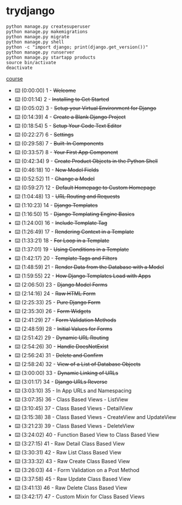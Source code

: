 # trydjango

```shell
python manage.py createsuperuser
python manage.py makemigrations
python manage.py migrate
python manage.py shell
python -c "import django; print(django.get_version())"
python manage.py runserver
python manage.py startapp products
source bin/activate
deactivate
```
[course](https://www.youtube.com/watch?v=F5mRW0jo-U4&list=PLWKjhJtqVAbnqBxcdjVGgT3uVR10bzTEB&index=6)

* ⌨️ (0:00:00) 1 - ~~Welcome~~
* ⌨️ (0:01:14) 2 - ~~Installing to Get Started~~
* ⌨️ (0:05:02) 3 - ~~Setup your Virtual Environment for Django~~
* ⌨️ (0:14:39) 4 - ~~Create a Blank Django Project~~
* ⌨️ (0:18:54) 5 - ~~Setup Your Code Text Editor~~
* ⌨️ (0:22:27) 6 - ~~Settings~~
* ⌨️ (0:29:58) 7 - ~~Built-In Components~~
* ⌨️ (0:33:57) 8 - ~~Your First App Component~~
* ⌨️ (0:42:34) 9 - ~~Create Product Objects in the Python Shell~~
* ⌨️ (0:46:18) 10 - ~~New Model Fields~~
* ⌨️ (0:52:52) 11 - ~~Change a Model~~
* ⌨️ (0:59:27) 12 - ~~Default Homepage to Custom Homepage~~
* ⌨️ (1:04:48) 13 - ~~URL Routing and Requests~~
* ⌨️ (1:10:23) 14 - ~~Django Templates~~
* ⌨️ (1:16:50) 15 - ~~Django Templating Engine Basics~~
* ⌨️ (1:24:00) 16 - ~~Include Template Tag~~
* ⌨️ (1:26:49) 17 - ~~Rendering Context in a Template~~
* ⌨️ (1:33:21) 18 - ~~For Loop in a Template~~
* ⌨️ (1:37:01) 19 - ~~Using Conditions in a Template~~
* ⌨️ (1:42:17) 20 - ~~Template Tags and Filters~~
* ⌨️ (1:48:59) 21 - ~~Render Data from the Database with a Model~~
* ⌨️ (1:59:55) 22 - ~~How Django Templates Load with Apps~~
* ⌨️ (2:06:50) 23 - ~~Django Model Forms~~
* ⌨️ (2:14:16) 24 - ~~Raw HTML Form~~
* ⌨️ (2:25:33) 25 - ~~Pure Django Form~~
* ⌨️ (2:35:30) 26 - ~~Form Widgets~~
* ⌨️ (2:41:29) 27 - ~~Form Validation Methods~~
* ⌨️ (2:48:59) 28 - ~~Initial Values for Forms~~
* ⌨️ (2:51:42) 29 - ~~Dynamic URL Routing~~
* ⌨️ (2:54:26) 30 - ~~Handle DoesNotExist~~
* ⌨️ (2:56:24) 31 - ~~Delete and Confirm~~
* ⌨️ (2:58:24) 32 - ~~View of a List of Database Objects~~
* ⌨️ (3:00:00) 33 - ~~Dynamic Linking of URLs~~
* ⌨️ (3:01:17) 34 - ~~Django URLs Reverse~~
* ⌨️ (3:03:10) 35 - In App URLs and Namespacing
* ⌨️ (3:07:35) 36 - Class Based Views - ListView
* ⌨️ (3:10:45) 37 - Class Based Views - DetailView
* ⌨️ (3:15:38) 38 - Class Based Views - CreateView and UpdateView
* ⌨️ (3:21:23) 39 - Class Based Views - DeleteView
* ⌨️ (3:24:02) 40 - Function Based View to Class Based View
* ⌨️ (3:27:15) 41 - Raw Detail Class Based View
* ⌨️ (3:30:31) 42 - Raw List Class Based View
* ⌨️ (3:33:32) 43 - Raw Create Class Based View
* ⌨️ (3:26:03) 44 - Form Validation on a Post Method
* ⌨️ (3:37:58) 45 - Raw Update Class Based View
* ⌨️ (3:41:13) 46 - Raw Delete Class Based View
* ⌨️ (3:42:17) 47 - Custom Mixin for Class Based Views
